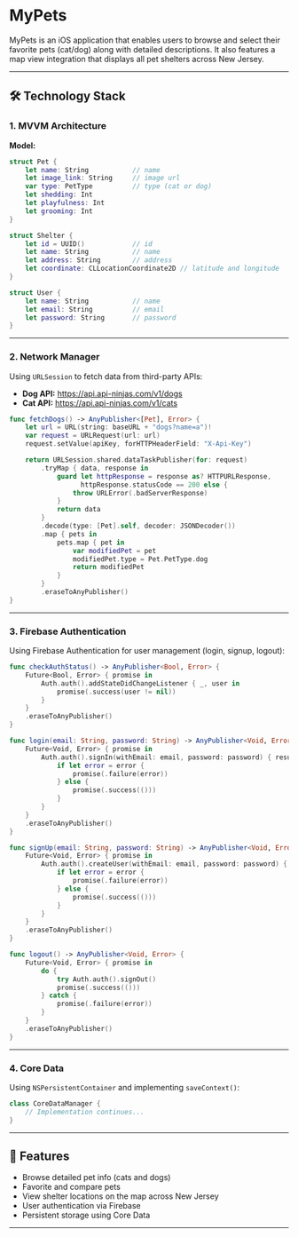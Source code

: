 
# MyPets

MyPets is an iOS application that enables users to browse and select their favorite pets (cat/dog) along with detailed descriptions. It also features a map view integration that displays all pet shelters across New Jersey.

---

## 🛠 Technology Stack

### 1. MVVM Architecture

**Model:**

```swift
struct Pet {
    let name: String           // name
    let image_link: String     // image url
    var type: PetType          // type (cat or dog)
    let shedding: Int
    let playfulness: Int
    let grooming: Int
}

struct Shelter {
    let id = UUID()            // id
    let name: String           // name
    let address: String        // address
    let coordinate: CLLocationCoordinate2D // latitude and longitude
}

struct User {
    let name: String           // name
    let email: String          // email
    let password: String       // password
}
```

---

### 2. Network Manager

Using `URLSession` to fetch data from third-party APIs:

- **Dog API:** https://api.api-ninjas.com/v1/dogs  
- **Cat API:** https://api.api-ninjas.com/v1/cats

```swift
func fetchDogs() -> AnyPublisher<[Pet], Error> {
    let url = URL(string: baseURL + "dogs?name=a")!
    var request = URLRequest(url: url)
    request.setValue(apiKey, forHTTPHeaderField: "X-Api-Key")

    return URLSession.shared.dataTaskPublisher(for: request)
        .tryMap { data, response in
            guard let httpResponse = response as? HTTPURLResponse,
                  httpResponse.statusCode == 200 else {
                throw URLError(.badServerResponse)
            }
            return data
        }
        .decode(type: [Pet].self, decoder: JSONDecoder())
        .map { pets in
            pets.map { pet in
                var modifiedPet = pet
                modifiedPet.type = Pet.PetType.dog
                return modifiedPet
            }
        }
        .eraseToAnyPublisher()
}
```

---

### 3. Firebase Authentication

Using Firebase Authentication for user management (login, signup, logout):

```swift
func checkAuthStatus() -> AnyPublisher<Bool, Error> {
    Future<Bool, Error> { promise in
        Auth.auth().addStateDidChangeListener { _, user in
            promise(.success(user != nil))
        }
    }
    .eraseToAnyPublisher()
}

func login(email: String, password: String) -> AnyPublisher<Void, Error> {
    Future<Void, Error> { promise in
        Auth.auth().signIn(withEmail: email, password: password) { result, error in
            if let error = error {
                promise(.failure(error))
            } else {
                promise(.success(()))
            }
        }
    }
    .eraseToAnyPublisher()
}

func signUp(email: String, password: String) -> AnyPublisher<Void, Error> {
    Future<Void, Error> { promise in
        Auth.auth().createUser(withEmail: email, password: password) { result, error in
            if let error = error {
                promise(.failure(error))
            } else {
                promise(.success(()))
            }
        }
    }
    .eraseToAnyPublisher()
}

func logout() -> AnyPublisher<Void, Error> {
    Future<Void, Error> { promise in
        do {
            try Auth.auth().signOut()
            promise(.success(()))
        } catch {
            promise(.failure(error))
        }
    }
    .eraseToAnyPublisher()
}
```

---

### 4. Core Data

Using `NSPersistentContainer` and implementing `saveContext()`:

```swift
class CoreDataManager {
    // Implementation continues...
}
```

---

## 📍 Features

- Browse detailed pet info (cats and dogs)
- Favorite and compare pets
- View shelter locations on the map across New Jersey
- User authentication via Firebase
- Persistent storage using Core Data

---




